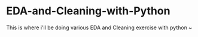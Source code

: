 # EDA-and-Cleaning-with-Python
This is where i'll be doing various EDA and Cleaning exercise with python ~
